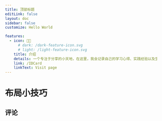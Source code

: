 ```yaml
---
title: 顶部标题
editLink: false
layout: doc
sidebar: false
customize: Hello World

features:
  - icon: 🏳‍🌈 
      # dark: /dark-feature-icon.svg
      # light: /light-feature-icon.svg
    title: 介绍 
    details: 一个专注于分享的小天地，在这里，我会记录自己的学习心得、实践经验以及生活中的点滴感悟。
    link: /IDCard
    linkText: Visit page
---
```


# 布局小技巧
<!-- {{ $frontmatter.customize.toUpperCase() }} -->

## 评论
<Giscus />